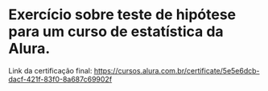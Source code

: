 # Exercício sobre teste de hipótese para um curso de estatística da Alura.
Link da certificação final: https://cursos.alura.com.br/certificate/5e5e6dcb-dacf-421f-83f0-8a687c69902f
